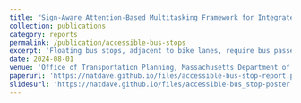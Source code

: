 ```yaml
---
title: "Sign-Aware Attention-Based Multitasking Framework for Integrated Traffic Sign Detection and Retroreflectivity Estimation"
collection: publications
category: reports
permalink: /publication/accessible-bus-stops
excerpt: 'Floating bus stops, adjacent to bike lanes, require bus passengers to cross the bike lane to board or alight, creating challenges, especially for visually impaired and wheelchair users. This study examined different floating bus stop designs in Greater Boston, analyzing rider behavior and conflicts with bicyclists, and provides design recommendations to improve accessibility and safety.'
date: 2024-08-01
venue: 'Office of Transportation Planning, Massachusetts Department of Transportation'
paperurl: 'https://natdave.github.io/files/accessible-bus-stop-report.pdf'
slidesurl: 'https://natdave.github.io/files/accessible-bus_stop-poster.pdf'
---
```

